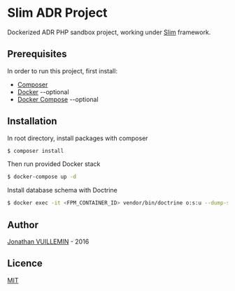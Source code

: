 # Slim ADR Project

Dockerized ADR PHP sandbox project, working under [Slim](http://www.slimframework.com/) framework.

## Prerequisites

In order to run this project, first install:
 
- [Composer](https://getcomposer.org/download/)
- [Docker](https://docs.docker.com/engine/installation/) --optional
- [Docker Compose](https://docs.docker.com/compose/install/) --optional

## Installation

In root directory, install packages with composer

```bash
$ composer install
```

Then run provided Docker stack

```bash
$ docker-compose up -d
```

Install database schema with Doctrine

```bash
$ docker exec -it <FPM_CONTAINER_ID> vendor/bin/doctrine o:s:u --dump-sql --force
```

## Author

[Jonathan VUILLEMIN](https://github.com/ekkinox) - 2016

## Licence

[MIT](https://opensource.org/licenses/MIT)